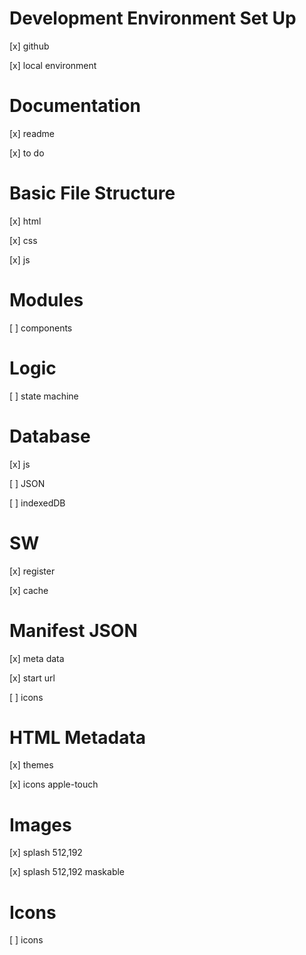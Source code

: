 # Development Environment Set Up

[x] github

[x] local environment

# Documentation

[x] readme

[x] to do

# Basic File Structure

[x] html

[x] css

[x] js

# Modules

[ ] components

# Logic

[ ] state machine

# Database

[x] js

[ ] JSON

[ ] indexedDB

# SW

[x] register

[x] cache

# Manifest JSON

[x] meta data

[x] start url

[ ] icons

# HTML Metadata

[x] themes

[x] icons apple-touch

# Images

[x] splash 512,192

[x] splash 512,192 maskable

# Icons

[ ] icons
